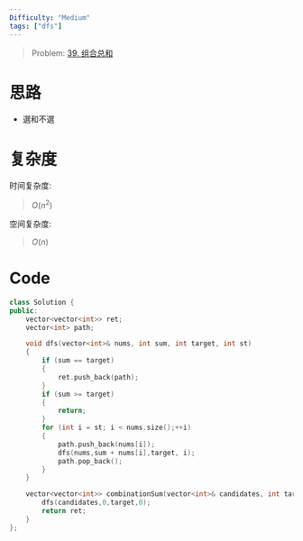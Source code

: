 ```yaml
---
Difficulty: "Medium"
tags: ["dfs"]
---
```


> Problem: [39. 组合总和](https://leetcode.cn/problems/combination-sum/description/)

# 思路

- 選和不選

# 复杂度

时间复杂度:
> $O(n^2)$

空间复杂度:
> $O(n)$

# Code
```C++ []
class Solution {
public:
    vector<vector<int>> ret;
    vector<int> path;

    void dfs(vector<int>& nums, int sum, int target, int st)
    {
        if (sum == target)
        {
            ret.push_back(path);
        }
        if (sum >= target)
        {
            return;
        }
        for (int i = st; i < nums.size();++i)
        {
            path.push_back(nums[i]);
            dfs(nums,sum + nums[i],target, i);
            path.pop_back();
        }
    }

    vector<vector<int>> combinationSum(vector<int>& candidates, int target) {
        dfs(candidates,0,target,0);
        return ret;
    }
};
```